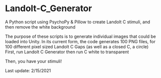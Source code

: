 # Landolt-C_Generator
 A Python script using PsychoPy & Pillow to create Landolt C stimuli, and then remove the white background

 The purpose of these scripts is to generate individual images that could be loaded into Unity. In its current form,
 the code generates 100 PNG files, for 100 different pixel sized Landolt C Gaps (as well as a closed C, a circle)
 First, run Landolt C Generator
 then run C white to transparent

 Then, you have your stimuli!
 
 Last update: 2/15/2021
